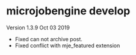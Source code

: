# microjobengine develop

Version 1.3.9
Oct 03 2019
* Fixed can not archive post.
* Fixed conflict with mje_featured extension